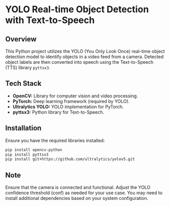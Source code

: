 # YOLO Real-time Object Detection with Text-to-Speech

## Overview
This Python project utilizes the YOLO (You Only Look Once) real-time object detection model to identify objects in a video feed from a camera. Detected object labels are then converted into speech using the Text-to-Speech (TTS) library `pyttsx3`.

## Tech Stack
- **OpenCV:** Library for computer vision and video processing.
- **PyTorch:** Deep learning framework (required by YOLO).
- **Ultralytics YOLO:** YOLO implementation for PyTorch.
- **pyttsx3:** Python library for Text-to-Speech.

## Installation
Ensure you have the required libraries installed:

```bash
pip install opencv-python
pip install pyttsx3
pip install git+https://github.com/ultralytics/yolov5.git
```

## Note
Ensure that the camera is connected and functional.
Adjust the YOLO confidence threshold (conf) as needed for your use case.
You may need to install additional dependencies based on your system configuration.
